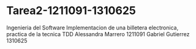 # Tarea2-1211091-1310625
Ingenieria del Software
Implementacion de una billetera electronica, practica de la tecnica TDD
Alessandra Marrero 1211091
Gabriel Gutierrez 1310625
